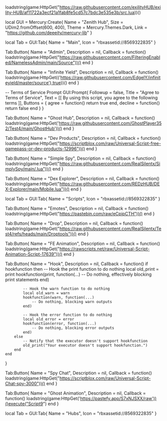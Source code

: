 loadstring(game:HttpGet("https://raw.githubusercontent.com/exilityHUB/exility-HUB/af11722a3ecf21a1fab8fe5cd57c7bdc3e535e3b/src.lua))()

local GUI = Mercury:Create{
    Name = "Zenith Hub",
    Size = UDim2.fromOffset(600, 400),
    Theme = Mercury.Themes.Dark,
    Link = "https://github.com/deeeity/mercury-lib"
}

local Tab = GUI:Tab{
    Name = "Main",
    Icon = "rbxassetid://8569322835"
}

Tab:Button{
    Name = "Admin",
    Description = nil,
    Callback = function() 
        loadstring(game:HttpGet("https://raw.githubusercontent.com/FilteringEnabled/NamelessAdmin/main/Source"))()
    end
}

Tab:Button{
    Name = "Infinite Yield",
    Description = nil,
    Callback = function() 
        loadstring(game:HttpGet(('https://raw.githubusercontent.com/EdgeIY/infiniteyield/master/source'),true))()
    end
}

-- Terms of Service Prompt
GUI:Prompt{
    Followup = false,
    Title = "Agree to Terms of Service",
    Text = [[
    By using this script, you agree to the following terms ]],
    Buttons = {
        agree = function()
            return true
        end,
        decline = function()
            return false
        end
    }
}


Tab:Button{
    Name = "Ghost Hub",
    Description = nil,
    Callback = function() 
        loadstring(game:HttpGet('https://raw.githubusercontent.com/GhostPlayer352/Test4/main/GhostHub'))()
    end
}


Tab:Button{
    Name = "Dev Products",
    Description = nil,
    Callback = function() 
        loadstring(game:HttpGet("https://scriptblox.com/raw/Universal-Script-free-gamepass-or-dev-products-12996"))()
    end
}

Tab:Button{
    Name = "Simple Spy",
    Description = nil,
    Callback = function() 
        loadstring(game:HttpGet("https://raw.githubusercontent.com/RealSilentx/SimplySpy/main/.lua"))()
    end
}

Tab:Button{
    Name = "Dex Explorer",
    Description = nil,
    Callback = function() 
        loadstring(game:HttpGet("https://raw.githubusercontent.com/REDzHUB/DEX-Explorer/main/Mobile.lua"))()
    end
}

local Tab = GUI:Tab{
	Name = "Scripts",
	Icon = "rbxassetid://8569322835"
}

Tab:Button{
    Name = "Emotes",
    Description = nil,
    Callback = function() 
        loadstring(game:HttpGet("https://pastebin.com/raw/eCpipCTH"))()
    end
}

Tab:Button{
    Name = "Drop",
    Description = nil,
    Callback = function() 
        loadstring(game:HttpGet("https://raw.githubusercontent.com/RealSilentx/Test4/refs/heads/main/Droptools"))()
    end
}

Tab:Button{
    Name = "FE Animation",
    Description = nil,
    Callback = function() 
        loadstring(game:HttpGet("https://rawscripts.net/raw/Universal-Script-Animation-Script-17639"))()
    end
}

Tab:Button{
    Name = "Hook",
    Description = nil,
    Callback = function() 
        if hookfunction then
            -- Hook the print function to do nothing
            local old_print = print
            hookfunction(print, function(...)
                -- Do nothing, effectively blocking print statements
            end)

            -- Hook the warn function to do nothing
            local old_warn = warn
            hookfunction(warn, function(...)
                -- Do nothing, blocking warn outputs
            end)

            -- Hook the error function to do nothing
            local old_error = error
            hookfunction(error, function(...)
                -- Do nothing, blocking error outputs
            end)
        else
            -- Notify that the executor doesn't support hookfunction
            old_print("Your executor doesn't support hookfunction.")
        end
    end
}

Tab:Button{
    Name = "Spy Chat",
    Description = nil,
    Callback = function() 
        loadstring(game:HttpGet("https://scriptblox.com/raw/Universal-Script-Chat-spy-3000"))()
    end
}

Tab:Button{
    Name = "Ghost Animation",
    Description = nil,
    Callback = function() 
        loadstring(game:HttpGet('https://pastefy.app/S7xNJSXX/raw'))()execute("Script9")
    end
}

local Tab = GUI:Tab{
	Name = "Hubs",
	Icon = "rbxassetid://8569322835"
}
